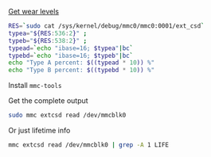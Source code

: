 [Get wear levels](https://electronics.stackexchange.com/questions/218914/how-long-until-my-emmc-is-dead)

```bash
RES=`sudo cat /sys/kernel/debug/mmc0/mmc0:0001/ext_csd`
typea="${RES:536:2}" ;
typeb="${RES:538:2}" ;
typead=`echo "ibase=16; $typea"|bc`
typebd=`echo "ibase=16; $typeb"|bc`
echo "Type A percent: $((typead * 10)) %"
echo "Type B percent: $((typebd * 10)) %"
```

Install `mmc-tools`

Get the complete output
```bash
sudo mmc extcsd read /dev/mmcblk0
```

Or just lifetime info
```bash
mmc extcsd read /dev/mmcblk0 | grep -A 1 LIFE
```
